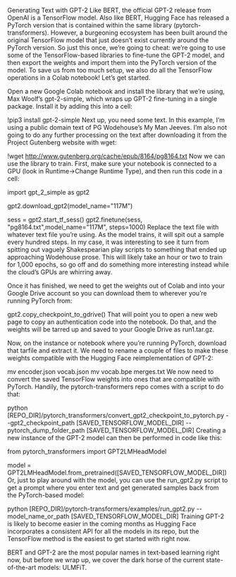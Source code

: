 

<!--
 * @version:
 * @Author:  StevenJokess https://github.com/StevenJokess
 * @Date: 2020-12-06 19:31:18
 * @LastEditors:  StevenJokess https://github.com/StevenJokess
 * @LastEditTime: 2020-12-06 19:31:38
 * @Description:
 * @TODO::
 * @Reference:https://learning.oreilly.com/library/view/programming-pytorch-for/9781492045342/ch09.html#idm45762347307368
-->

Generating Text with GPT-2
Like BERT, the official GPT-2 release from OpenAI is a TensorFlow model. Also like BERT, Hugging Face has released a PyTorch version that is contained within the same library (pytorch-transformers). However, a burgeoning ecosystem has been built around the original TensorFlow model that just doesn’t exist currently around the PyTorch version. So just this once, we’re going to cheat: we’re going to use some of the TensorFlow-based libraries to fine-tune the GPT-2 model, and then export the weights and import them into the PyTorch version of the model. To save us from too much setup, we also do all the TensorFlow operations in a Colab notebook! Let’s get started.

Open a new Google Colab notebook and install the library that we’re using, Max Woolf’s gpt-2-simple, which wraps up GPT-2 fine-tuning in a single package. Install it by adding this into a cell:

!pip3 install gpt-2-simple
Next up, you need some text. In this example, I’m using a public domain text of PG Wodehouse’s My Man Jeeves. I’m also not going to do any further processing on the text after downloading it from the Project Gutenberg website with wget:

!wget http://www.gutenberg.org/cache/epub/8164/pg8164.txt
Now we can use the library to train. First, make sure your notebook is connected to a GPU (look in Runtime→Change Runtime Type), and then run this code in a cell:

import gpt_2_simple as gpt2

gpt2.download_gpt2(model_name="117M")

sess = gpt2.start_tf_sess()
gpt2.finetune(sess,
              "pg8164.txt",model_name="117M",
              steps=1000)
Replace the text file with whatever text file you’re using. As the model trains, it will spit out a sample every hundred steps. In my case, it was interesting to see it turn from spitting out vaguely Shakespearian play scripts to something that ended up approaching Wodehouse prose. This will likely take an hour or two to train for 1,000 epochs, so go off and do something more interesting instead while the cloud’s GPUs are whirring away.

Once it has finished, we need to get the weights out of Colab and into your Google Drive account so you can download them to wherever you’re running PyTorch from:

gpt2.copy_checkpoint_to_gdrive()
That will point you to open a new web page to copy an authentication code into the notebook. Do that, and the weights will be tarred up and saved to your Google Drive as run1.tar.gz.

Now, on the instance or notebook where you’re running PyTorch, download that tarfile and extract it. We need to rename a couple of files to make these weights compatible with the Hugging Face reimplementation of GPT-2:

mv encoder.json vocab.json
mv vocab.bpe merges.txt
We now need to convert the saved TensorFlow weights into ones that are compatible with PyTorch. Handily, the pytorch-transformers repo comes with a script to do that:

 python [REPO_DIR]/pytorch_transformers/convert_gpt2_checkpoint_to_pytorch.py
 --gpt2_checkpoint_path [SAVED_TENSORFLOW_MODEL_DIR]
 --pytorch_dump_folder_path [SAVED_TENSORFLOW_MODEL_DIR]
Creating a new instance of the GPT-2 model can then be performed in code like this:

from pytorch_transformers import GPT2LMHeadModel

model = GPT2LMHeadModel.from_pretrained([SAVED_TENSORFLOW_MODEL_DIR])
Or, just to play around with the model, you can use the run_gpt2.py script to get a prompt where you enter text and get generated samples back from the PyTorch-based model:

python [REPO_DIR]/pytorch-transformers/examples/run_gpt2.py
--model_name_or_path [SAVED_TENSORFLOW_MODEL_DIR]
Training GPT-2 is likely to become easier in the coming months as Hugging Face incorporates a consistent API for all the models in its repo, but the TensorFlow method is the easiest to get started with right now.

BERT and GPT-2 are the most popular names in text-based learning right now, but before we wrap up, we cover the dark horse of the current state-of-the-art models: ULMFiT.
